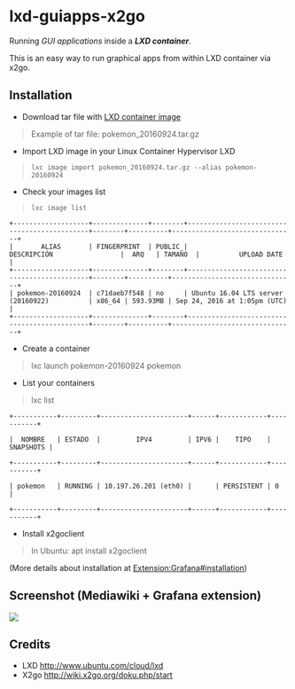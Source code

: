 # lxd-guiapps-x2go
Running *GUI applications* inside a ***LXD container***.

This is an easy way to run graphical apps from within LXD container via x2go.

## Installation

- Download tar file with [LXD container image](http://www.delegacionprovincial.com/mediawiki/upload_files/lxd_images/pokemon_20160924.tar.gz)

>Example of tar file: pokemon_20160924.tar.gz

- Import LXD image in your Linux Container Hypervisor LXD 

>`lxc image import pokemon_20160924.tar.gz --alias pokemon-20160924`

- Check your images list 
 
>`lxc image list`

```
+-------------------+--------------+--------+---------------------------------------------+--------+----------+-------------------------------+
|       ALIAS       | FINGERPRINT  | PUBLIC |                DESCRIPCIÓN                 |  ARQ   | TAMAÑO  |          UPLOAD DATE          |
+-------------------+--------------+--------+---------------------------------------------+--------+----------+-------------------------------+
| pokemon-20160924  | c71daeb7f548 | no     | Ubuntu 16.04 LTS server (20160922)          | x86_64 | 593.93MB | Sep 24, 2016 at 1:05pm (UTC)  |
+-------------------+--------------+--------+---------------------------------------------+--------+----------+-------------------------------+
```

- Create a container

> lxc launch pokemon-20160924 pokemon

- List your containers

> lxc list
```
+-----------+---------+----------------------+------+------------+-----------+

|  NOMBRE   | ESTADO  |         IPV4         | IPV6 |    TIPO    | SNAPSHOTS |

+-----------+---------+----------------------+------+------------+-----------+

| pokemon   | RUNNING | 10.197.26.201 (eth0) |      | PERSISTENT | 0         |

+-----------+---------+----------------------+------+------------+-----------+
```

- Install x2goclient

>In Ubuntu: apt install x2goclient



(More details about installation at [Extension:Grafana#installation](https://www.mediawiki.org/wiki/Extension:Grafana#Installation))
  
## Screenshot (Mediawiki + Grafana extension)
![](https://upload.wikimedia.org/wikipedia/mediawiki/7/7b/Grafana_Screenshot.png)

## Credits
- LXD http://www.ubuntu.com/cloud/lxd
- X2go http://wiki.x2go.org/doku.php/start

